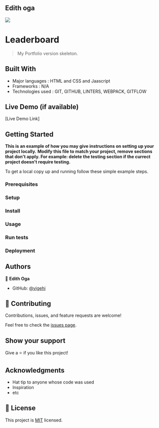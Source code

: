 ## Edith oga
![](https://img.shields.io/badge/Microverse-blueviolet)

#  Leaderboard

> My Portfolio version skeleton.


## Built With

- Major languages : HTML and CSS and Jaascript
- Frameworks : N/A
- Technologies used : GIT, GITHUB, LINTERS, WEBPACK, GITFLOW

## Live Demo (if available)

[Live Demo Link]


## Getting Started

**This is an example of how you may give instructions on setting up your project locally.**
**Modify this file to match your project, remove sections that don't apply. For example: delete the testing section if the currect project doesn't require testing.**


To get a local copy up and running follow these simple example steps.

### Prerequisites

### Setup

### Install

### Usage

### Run tests

### Deployment



## Authors

👤 **Edith Oga**

- GitHub: [@vigehi](https://github.com/vigehi)


## 🤝 Contributing

Contributions, issues, and feature requests are welcome!

Feel free to check the [issues page](../../issues/).

## Show your support

Give a ⭐️ if you like this project!

## Acknowledgments

- Hat tip to anyone whose code was used
- Inspiration
- etc

## 📝 License

This project is [MIT](./MIT.md) licensed.
